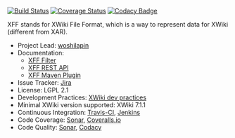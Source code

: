 [![Build Status](http://ci.xwiki.org/job/XWiki%20Contrib/job/api-xff/job/master/badge/icon)](http://ci.xwiki.org/job/XWiki%20Contrib/job/api-xff/job/master/)
[![Coverage Status](https://coveralls.io/repos/xwiki-contrib/api-xff/badge.svg?branch=master&service=github)](https://coveralls.io/github/xwiki-contrib/api-xff?branch=master)
[![Codacy Badge](https://api.codacy.com/project/badge/6057ae7706fc412797caab13ee0e70fa)](https://www.codacy.com/app/woshilapin/api-xff)

XFF stands for XWiki File Format, which is a way to represent data for XWiki (different from XAR).

* Project Lead: [woshilapin](https://github.com/woshilapin/)
* Documentation:
  * [XFF Filter](http://extensions.xwiki.org/xwiki/bin/view/Extension/XFF+filter)
  * [XFF REST API](http://extensions.xwiki.org/xwiki/bin/view/Extension/XFF+REST+API)
  * [XFF Maven Plugin](http://extensions.xwiki.org/xwiki/bin/view/Extension/XFF+Maven+Plugin)
* Issue Tracker: [Jira](http://jira.xwiki.org/browse/XFF)
* License: LGPL 2.1
* Development Practices: [XWiki dev practices](http://dev.xwiki.org)
* Minimal XWiki version supported: XWiki 7.1.1
* Continuous Integration: [Travis-CI](https://travis-ci.org/xwiki-contrib/api-xff), [Jenkins](http://ci.xwiki.org/job/contrib-api-xff/)
* Code Coverage:  [Sonar](http://sonar.xwiki.org/dashboard/index/10464), [Coveralls.io](https://coveralls.io/github/xwiki-contrib/api-xff?branch=master)
* Code Quality: [Sonar](http://sonar.xwiki.org/dashboard/index/10464), [Codacy](https://www.codacy.com/app/woshilapin/api-xff/dashboard)
